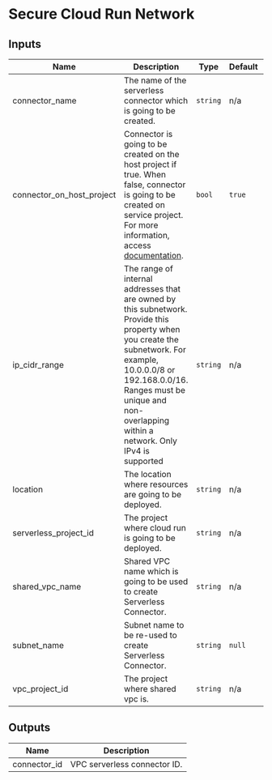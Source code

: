 # Secure Cloud Run Network

<!-- BEGINNING OF PRE-COMMIT-TERRAFORM DOCS HOOK -->
## Inputs

| Name | Description | Type | Default | Required |
|------|-------------|------|---------|:--------:|
| connector\_name | The name of the serverless connector which is going to be created. | `string` | n/a | yes |
| connector\_on\_host\_project | Connector is going to be created on the host project if true. When false, connector is going to be created on service project. For more information, access [documentation](https://cloud.google.com/run/docs/configuring/connecting-shared-vpc). | `bool` | `true` | no |
| ip\_cidr\_range | The range of internal addresses that are owned by this subnetwork. Provide this property when you create the subnetwork. For example, 10.0.0.0/8 or 192.168.0.0/16. Ranges must be unique and non-overlapping within a network. Only IPv4 is supported | `string` | n/a | yes |
| location | The location where resources are going to be deployed. | `string` | n/a | yes |
| serverless\_project\_id | The project where cloud run is going to be deployed. | `string` | n/a | yes |
| shared\_vpc\_name | Shared VPC name which is going to be used to create Serverless Connector. | `string` | n/a | yes |
| subnet\_name | Subnet name to be re-used to create Serverless Connector. | `string` | `null` | no |
| vpc\_project\_id | The project where shared vpc is. | `string` | n/a | yes |

## Outputs

| Name | Description |
|------|-------------|
| connector\_id | VPC serverless connector ID. |

<!-- END OF PRE-COMMIT-TERRAFORM DOCS HOOK -->